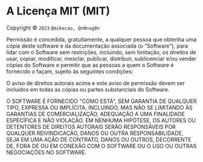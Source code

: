A Licença MIT (MIT)
=====================

Copyright © `2023` `@mikecao, @n0nag0n`

Permissão é concedida, gratuitamente, a qualquer pessoa
que obtenha uma cópia deste software e da documentação
associada (o "Software"), para lidar com o Software sem
restrições, incluindo, sem limitação, os direitos de usar,
copiar, modificar, mesclar, publicar, distribuir, sublicenciar
e/ou vender cópias do Software e permitir que as pessoas a quem o
Software é fornecido o façam, sujeito às seguintes
condições:

O aviso de direitos autorais acima e este aviso de permissão
devem ser incluídos em todas as cópias ou partes substanciais do Software.

O SOFTWARE É FORNECIDO "COMO ESTÁ", SEM GARANTIA DE QUALQUER TIPO,
EXPRESSA OU IMPLÍCITA, INCLUINDO, MAS NÃO SE LIMITANDO ÀS GARANTIAS
DE COMERCIALIZAÇÃO, ADEQUAÇÃO A UMA FINALIDADE ESPECÍFICA E
NÃO VIOLAÇÃO. EM NENHUMA HIPÓTESE, OS AUTORES OU DETENTORES DE DIREITOS
AUTORAIS SERÃO RESPONSÁVEIS POR QUALQUER REIVINDICAÇÃO, DANOS OU OUTRA RESPONSABILIDADE,
SEJA EM UMA AÇÃO DE CONTRATO, DANOS OU OUTROS, DECORRENTE
DE, FORA DE OU EM CONEXÃO COM O SOFTWARE OU O USO OU
OUTRAS NEGOCIAÇÕES NO SOFTWARE.